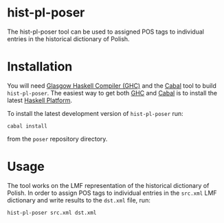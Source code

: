 hist-pl-poser
=============

The hist-pl-poser tool can be used to assigned POS tags to individual
entries in the historical dictionary of Polish.


Installation
============

You will need [Glasgow Haskell Compiler (GHC)][ghc] and the [Cabal][cabal] tool
to build `hist-pl-poser`.  The easiest way to get both [GHC][ghc] and [Cabal][cabal]
is to install the latest [Haskell Platform][haskell-platform].

To install the latest development version of `hist-pl-poser` run:

    cabal install

from the `poser` repository directory.


Usage
=====

The tool works on the LMF representation of the historical dictionary of Polish.
In order to assign POS tags to individual entries in the `src.xml` LMF
dictionary and write results to the `dst.xml` file, run:

    hist-pl-poser src.xml dst.xml


[ghc]: http://www.haskell.org/ghc "Glasgow Haskell Compiler"
[ghci]: http://www.haskell.org/ghc/docs/latest/html/users_guide/ghci.html "GHCi"
[cabal]: http://www.haskell.org/cabal "Cabal"
[haskell-platform]: http://www.haskell.org/platform "Haskell Platform"
